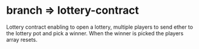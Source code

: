 # branch => lottery-contract

Lottery contract enabling to open a lottery, multiple players to send ether to the lottery pot and pick a winner.
When the winner is picked the players array resets.